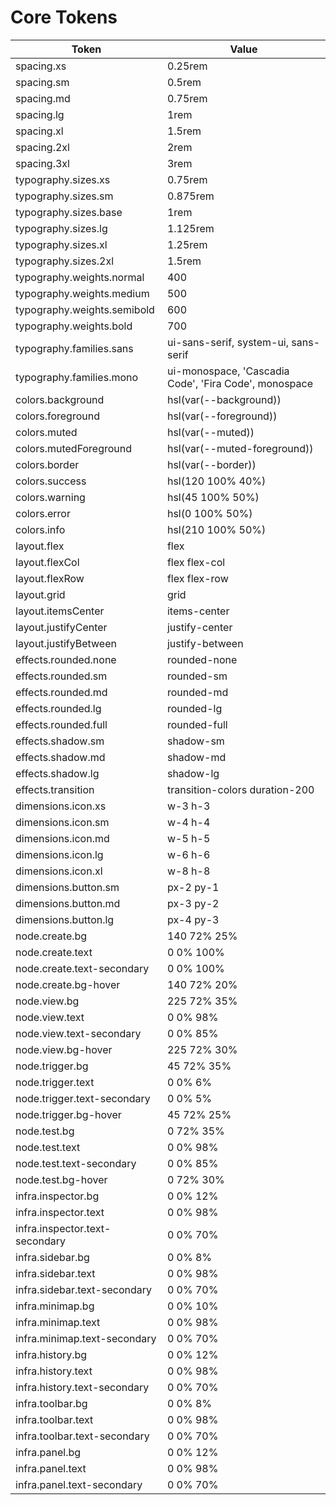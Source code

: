 # Core Tokens

| Token | Value |
|-------|-------|
| spacing.xs | 0.25rem |
| spacing.sm | 0.5rem |
| spacing.md | 0.75rem |
| spacing.lg | 1rem |
| spacing.xl | 1.5rem |
| spacing.2xl | 2rem |
| spacing.3xl | 3rem |
| typography.sizes.xs | 0.75rem |
| typography.sizes.sm | 0.875rem |
| typography.sizes.base | 1rem |
| typography.sizes.lg | 1.125rem |
| typography.sizes.xl | 1.25rem |
| typography.sizes.2xl | 1.5rem |
| typography.weights.normal | 400 |
| typography.weights.medium | 500 |
| typography.weights.semibold | 600 |
| typography.weights.bold | 700 |
| typography.families.sans | ui-sans-serif, system-ui, sans-serif |
| typography.families.mono | ui-monospace, 'Cascadia Code', 'Fira Code', monospace |
| colors.background | hsl(var(--background)) |
| colors.foreground | hsl(var(--foreground)) |
| colors.muted | hsl(var(--muted)) |
| colors.mutedForeground | hsl(var(--muted-foreground)) |
| colors.border | hsl(var(--border)) |
| colors.success | hsl(120 100% 40%) |
| colors.warning | hsl(45 100% 50%) |
| colors.error | hsl(0 100% 50%) |
| colors.info | hsl(210 100% 50%) |
| layout.flex | flex |
| layout.flexCol | flex flex-col |
| layout.flexRow | flex flex-row |
| layout.grid | grid |
| layout.itemsCenter | items-center |
| layout.justifyCenter | justify-center |
| layout.justifyBetween | justify-between |
| effects.rounded.none | rounded-none |
| effects.rounded.sm | rounded-sm |
| effects.rounded.md | rounded-md |
| effects.rounded.lg | rounded-lg |
| effects.rounded.full | rounded-full |
| effects.shadow.sm | shadow-sm |
| effects.shadow.md | shadow-md |
| effects.shadow.lg | shadow-lg |
| effects.transition | transition-colors duration-200 |
| dimensions.icon.xs | w-3 h-3 |
| dimensions.icon.sm | w-4 h-4 |
| dimensions.icon.md | w-5 h-5 |
| dimensions.icon.lg | w-6 h-6 |
| dimensions.icon.xl | w-8 h-8 |
| dimensions.button.sm | px-2 py-1 |
| dimensions.button.md | px-3 py-2 |
| dimensions.button.lg | px-4 py-3 |
| node.create.bg | 140 72% 25% |
| node.create.text | 0 0% 100% |
| node.create.text-secondary | 0 0% 100% |
| node.create.bg-hover | 140 72% 20% |
| node.view.bg | 225 72% 35% |
| node.view.text | 0 0% 98% |
| node.view.text-secondary | 0 0% 85% |
| node.view.bg-hover | 225 72% 30% |
| node.trigger.bg | 45 72% 35% |
| node.trigger.text | 0 0% 6% |
| node.trigger.text-secondary | 0 0% 5% |
| node.trigger.bg-hover | 45 72% 25% |
| node.test.bg | 0 72% 35% |
| node.test.text | 0 0% 98% |
| node.test.text-secondary | 0 0% 85% |
| node.test.bg-hover | 0 72% 30% |
| infra.inspector.bg | 0 0% 12% |
| infra.inspector.text | 0 0% 98% |
| infra.inspector.text-secondary | 0 0% 70% |
| infra.sidebar.bg | 0 0% 8% |
| infra.sidebar.text | 0 0% 98% |
| infra.sidebar.text-secondary | 0 0% 70% |
| infra.minimap.bg | 0 0% 10% |
| infra.minimap.text | 0 0% 98% |
| infra.minimap.text-secondary | 0 0% 70% |
| infra.history.bg | 0 0% 12% |
| infra.history.text | 0 0% 98% |
| infra.history.text-secondary | 0 0% 70% |
| infra.toolbar.bg | 0 0% 8% |
| infra.toolbar.text | 0 0% 98% |
| infra.toolbar.text-secondary | 0 0% 70% |
| infra.panel.bg | 0 0% 12% |
| infra.panel.text | 0 0% 98% |
| infra.panel.text-secondary | 0 0% 70% |
